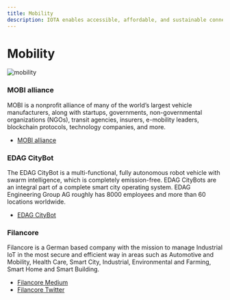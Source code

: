 ```yaml
---
title: Mobility
description: IOTA enables accessible, affordable, and sustainable connected mobility.
---
```


# Mobility

![mobility](/img/participate/use-cases/mobility.png)

### MOBI alliance

MOBI is a nonprofit alliance of many of the world’s largest vehicle manufacturers, along with startups, governments, non-governmental organizations (NGOs), transit agencies, insurers, e-mobility leaders, blockchain protocols, technology companies, and more.

- [MOBI alliance](https://dlt.mobi/community/)

### EDAG CityBot

The EDAG CityBot is a multi-functional, fully autonomous robot vehicle with swarm intelligence, which is completely emission-free. EDAG CityBots are an integral part of a complete smart city operating system. EDAG Engineering Group AG roughly has 8000 employees and more than 60 locations worldwide.

- [EDAG CityBot](https://www.edag-citybot.de/en/)

### Filancore

Filancore is a German based company with the mission to manage Industrial IoT in the most secure and efficient way in areas such as Automotive and Mobility, Health Care, Smart City, Industrial, Environmental and Farming, Smart Home and Smart Building.

- [Filancore Medium](https://filancoregmbh.medium.com/distributed-ledger-technology-for-automotive-cyber-systems-6eabb8196efb)
- [Filancore Twitter](https://twitter.com/FilancoreGmbH/status/1417772013427560449?s=19)
